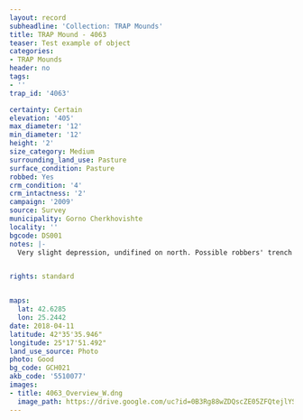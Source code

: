 ```yaml
---
layout: record
subheadline: 'Collection: TRAP Mounds'
title: TRAP Mound - 4063
teaser: Test example of object
categories:
- TRAP Mounds
header: no
tags:
- ''
trap_id: '4063'

certainty: Certain
elevation: '405'
max_diameter: '12'
min_diameter: '12'
height: '2'
size_category: Medium
surrounding_land_use: Pasture
surface_condition: Pasture
robbed: Yes
crm_condition: '4'
crm_intactness: '2'
campaign: '2009'
source: Survey
municipality: Gorno Cherkhovishte
locality: ''
bgcode: DS001
notes: |-
  Very slight depression, undifined on north. Possible robbers' trench or erosion.


rights: standard


maps:
  lat: 42.6285
  lon: 25.2442
date: 2018-04-11
latitude: 42°35'35.946"
longitude: 25°17'51.492"
land_use_source: Photo
photo: Good
bg_code: GCH021
akb_code: '5510077'
images:
- title: 4063_Overview_W.dng
  image_path: https://drive.google.com/uc?id=0B3Rg88wZDQscZE05ZFQtejlYS2c
---
```

